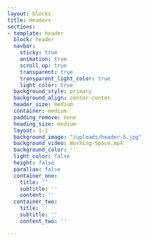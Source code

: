 ```yaml
---
layout: blocks
title: Headers
sections:
- template: header
  block: header
  navbar:
    sticky: true
    animation: true
    scroll_up: true
    transparent: true
    transparent_light_color: true
    light_color: true
  background_style: primary
  background_align: center-center
  header_size: medium
  container: medium
  padding_remove: none
  heading_size: medium
  layout: 1-1
  background_image: "/uploads/header-5.jpg"
  background_video: Working-Space.mp4
  background_color: ''
  light_color: false
  height: false
  parallax: false
  container_one:
    title: ''
    subtitle: ''
    content: ''
  container_two:
    title: ''
    subtitle: ''
    content_two: ''

---
```

